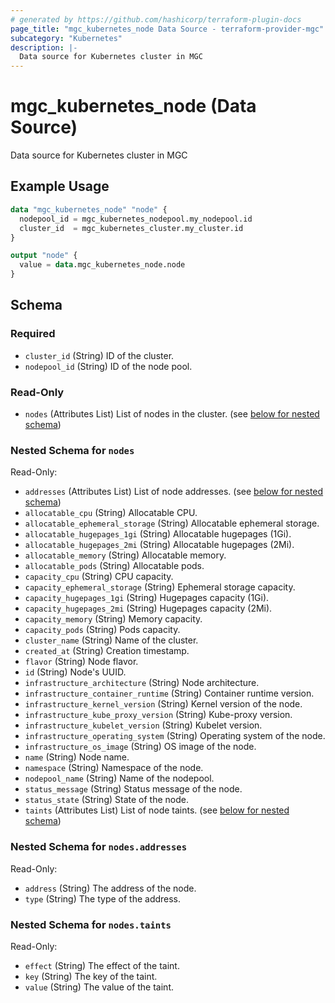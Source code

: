 ```yaml
---
# generated by https://github.com/hashicorp/terraform-plugin-docs
page_title: "mgc_kubernetes_node Data Source - terraform-provider-mgc"
subcategory: "Kubernetes"
description: |-
  Data source for Kubernetes cluster in MGC
---
```


# mgc_kubernetes_node (Data Source)

Data source for Kubernetes cluster in MGC

## Example Usage

```terraform
data "mgc_kubernetes_node" "node" {
  nodepool_id = mgc_kubernetes_nodepool.my_nodepool.id
  cluster_id  = mgc_kubernetes_cluster.my_cluster.id
}

output "node" {
  value = data.mgc_kubernetes_node.node
}
```

<!-- schema generated by tfplugindocs -->
## Schema

### Required

- `cluster_id` (String) ID of the cluster.
- `nodepool_id` (String) ID of the node pool.

### Read-Only

- `nodes` (Attributes List) List of nodes in the cluster. (see [below for nested schema](#nestedatt--nodes))

<a id="nestedatt--nodes"></a>
### Nested Schema for `nodes`

Read-Only:

- `addresses` (Attributes List) List of node addresses. (see [below for nested schema](#nestedatt--nodes--addresses))
- `allocatable_cpu` (String) Allocatable CPU.
- `allocatable_ephemeral_storage` (String) Allocatable ephemeral storage.
- `allocatable_hugepages_1gi` (String) Allocatable hugepages (1Gi).
- `allocatable_hugepages_2mi` (String) Allocatable hugepages (2Mi).
- `allocatable_memory` (String) Allocatable memory.
- `allocatable_pods` (String) Allocatable pods.
- `capacity_cpu` (String) CPU capacity.
- `capacity_ephemeral_storage` (String) Ephemeral storage capacity.
- `capacity_hugepages_1gi` (String) Hugepages capacity (1Gi).
- `capacity_hugepages_2mi` (String) Hugepages capacity (2Mi).
- `capacity_memory` (String) Memory capacity.
- `capacity_pods` (String) Pods capacity.
- `cluster_name` (String) Name of the cluster.
- `created_at` (String) Creation timestamp.
- `flavor` (String) Node flavor.
- `id` (String) Node's UUID.
- `infrastructure_architecture` (String) Node architecture.
- `infrastructure_container_runtime` (String) Container runtime version.
- `infrastructure_kernel_version` (String) Kernel version of the node.
- `infrastructure_kube_proxy_version` (String) Kube-proxy version.
- `infrastructure_kubelet_version` (String) Kubelet version.
- `infrastructure_operating_system` (String) Operating system of the node.
- `infrastructure_os_image` (String) OS image of the node.
- `name` (String) Node name.
- `namespace` (String) Namespace of the node.
- `nodepool_name` (String) Name of the nodepool.
- `status_message` (String) Status message of the node.
- `status_state` (String) State of the node.
- `taints` (Attributes List) List of node taints. (see [below for nested schema](#nestedatt--nodes--taints))

<a id="nestedatt--nodes--addresses"></a>
### Nested Schema for `nodes.addresses`

Read-Only:

- `address` (String) The address of the node.
- `type` (String) The type of the address.


<a id="nestedatt--nodes--taints"></a>
### Nested Schema for `nodes.taints`

Read-Only:

- `effect` (String) The effect of the taint.
- `key` (String) The key of the taint.
- `value` (String) The value of the taint.
